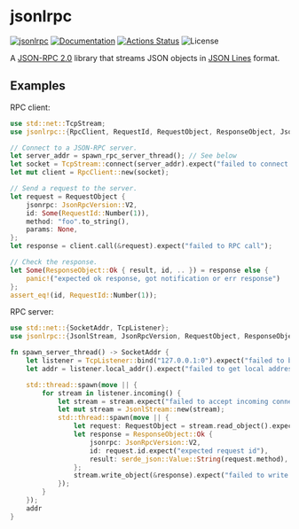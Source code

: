 jsonlrpc
========

[![jsonlrpc](https://img.shields.io/crates/v/jsonlrpc.svg)](https://crates.io/crates/jsonlrpc)
[![Documentation](https://docs.rs/jsonlrpc/badge.svg)](https://docs.rs/jsonlrpc)
[![Actions Status](https://github.com/sile/jsonlrpc/workflows/CI/badge.svg)](https://github.com/sile/jsonlrpc/actions)
![License](https://img.shields.io/crates/l/jsonlrpc)

A [JSON-RPC 2.0] library that streams JSON objects in [JSON Lines] format.

[JSON-RPC 2.0]: https://www.jsonrpc.org/specification
[JSON Lines]: https://jsonlines.org/

Examples
--------

RPC client:
```rust
use std::net::TcpStream;
use jsonlrpc::{RpcClient, RequestId, RequestObject, ResponseObject, JsonRpcVersion};

// Connect to a JSON-RPC server.
let server_addr = spawn_rpc_server_thread(); // See below
let socket = TcpStream::connect(server_addr).expect("failed to connect to server");
let mut client = RpcClient::new(socket);

// Send a request to the server.
let request = RequestObject {
    jsonrpc: JsonRpcVersion::V2,
    id: Some(RequestId::Number(1)),
    method: "foo".to_string(),
    params: None,
};
let response = client.call(&request).expect("failed to RPC call");

// Check the response.
let Some(ResponseObject::Ok { result, id, .. }) = response else {
    panic!("expected ok response, got notification or err response")
};
assert_eq!(id, RequestId::Number(1));
```

RPC server:
```rust
use std::net::{SocketAddr, TcpListener};
use jsonlrpc::{JsonlStream, JsonRpcVersion, RequestObject, ResponseObject};

fn spawn_server_thread() -> SocketAddr {
    let listener = TcpListener::bind("127.0.0.1:0").expect("failed to bind to address");
    let addr = listener.local_addr().expect("failed to get local address");

    std::thread::spawn(move || {
        for stream in listener.incoming() {
            let stream = stream.expect("failed to accept incoming connection");
            let mut stream = JsonlStream::new(stream);
            std::thread::spawn(move || {
                let request: RequestObject = stream.read_object().expect("failed to read request");
                let response = ResponseObject::Ok {
                    jsonrpc: JsonRpcVersion::V2,
                    id: request.id.expect("expected request id"),
                    result: serde_json::Value::String(request.method),
                };
                stream.write_object(&response).expect("failed to write response");
            });
        }
    });
    addr
}
```
